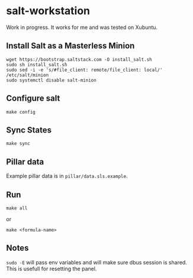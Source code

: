 # salt-workstation

Work in progress. It works for me and was tested on Xubuntu.

## Install Salt as a Masterless Minion

```shell
wget https://bootstrap.saltstack.com -O install_salt.sh
sudo sh install_salt.sh
sudo sed -i -e 's/#file_client: remote/file_client: local/' /etc/salt/minion
sudo systemctl disable salt-minion
```

## Configure salt

```shell
make config
```

## Sync States

```shell
make sync
```

## Pillar data

Example pillar data is in `pillar/data.sls.example`.

## Run

    make all
    
or

    make <formula-name>

## Notes

`sudo -E` will pass env variables and will make sure dbus session is shared. This is usefull for resetting the panel.

